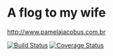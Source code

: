 # A flog to my wife
http://www.pamelajacobus.com.br


[![Build Status](https://secure.travis-ci.org/mjacobus/pamelajacobus.com.br.png)](http://travis-ci.org/mjacobus/pamelajacobus.com.br?branch=development)
[![Coverage Status](https://coveralls.io/repos/mjacobus/pamelajacobus.com.br/badge.png)](https://coveralls.io/r/mjacobus/pamelajacobus.com.br)
